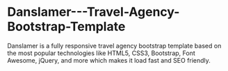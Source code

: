 # Danslamer---Travel-Agency-Bootstrap-Template
Danslamer is a fully responsive travel agency bootstrap template based on the most popular technologies like HTML5, CSS3, Bootstrap, Font Awesome, jQuery, and more which makes it load fast and SEO friendly.

